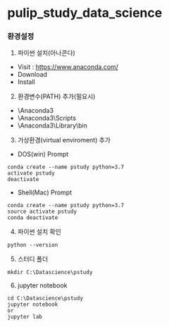 # pulip_study_data_science

### 환경설정

1. 파이썬 설치(아나콘다)
* Visit : <https://www.anaconda.com/>
* Download
* Install

2. 환경변수(PATH) 추가(필요시)
* \Anaconda3
* \Anaconda3\Scripts 
* \Anaconda3\Library\bin 

3. 가상환경(virtual enviroment) 추가
* DOS(win) Prompt
```
conda create --name pstudy python=3.7
activate pstudy
deactivate
```
* Shell(Mac) Prompt
```
conda create --name pstudy python=3.7
source activate pstudy
conda deactivate
```
4. 파이썬 설치 확인
```
python --version
```

5. 스터디 폴더
```
mkdir C:\Datascience\pstudy
```

6. jupyter notebook
```
cd C:\Datascience\pstudy
jupyter notebook
or
jupyter lab
```
